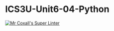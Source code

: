 # ICS3U-Unit6-04-Python

[![Mr Coxall's Super Linter](https://github.com/Feyi-Akomolafe/ICS3U-Unit6-04-Python/workflows/Mr%20Coxall's%20Super%20Linter/badge.svg)](https://github.com/Feyi-Akomolafe/Feyi-Akomolafe/ICS3U-Unit6-04-Python/actions/)

